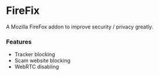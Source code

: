 # FireFix
A Mozilla FireFox addon to improve security / privacy greatly.

### Features
* Tracker blocking
* Scam website blocking
* WebRTC disabling